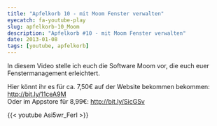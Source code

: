 ```yaml
---
title: "Apfelkorb 10 - mit Moom Fenster verwalten"
eyecatch: fa-youtube-play
slug: apfelkorb-10_Moom
description: "Apfelkorb #10 - mit Moom Fenster verwalten"
date: 2013-01-08
tags: [youtube, apfelkorb]
---
```


In diesem Video stelle ich euch die Software Moom vor, die euch euer Fenstermanagement erleichtert.

Hier könnt ihr es für ca. 7,50€ auf der Website bekommen bekommen: <http://bit.ly/11ceA9M> <br>
Oder im Appstore für 8,99€: <http://bit.ly/SicGSv>

{{< youtube Asi5wr_FerI >}}

